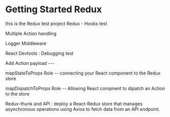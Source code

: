 # Getting Started Redux

this is the Redux test project
Redux - Hooks test

Multiple Action handling

Logger Middleware

React Devtools : Debugging test

Add Action payload ---

mapStateToProps Role -- connecting your React component to the Redux store

mapDispatchToProps Role -- Allowing React compnent to dipatch an Action to the store

Redux-thunk and API : deploy a React-Redux store that manages asynchronous operations using Axios to fetch data from an API endpoint.
